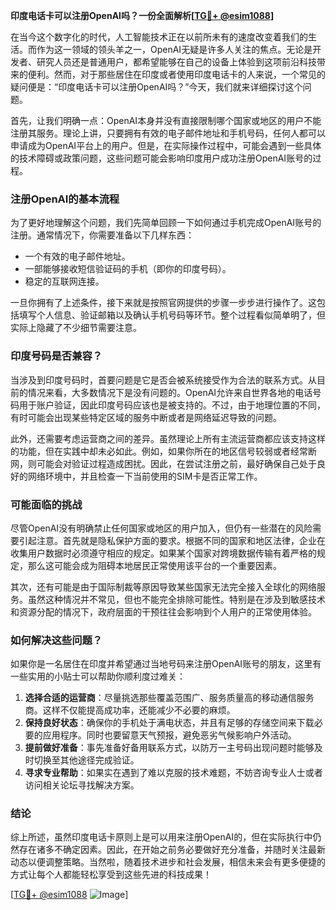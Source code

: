 **印度电话卡可以注册OpenAI吗？一份全面解析[[TG💪+ @esim1088](https://t.me/s/esim1088)]**

在当今这个数字化的时代，人工智能技术正在以前所未有的速度改变着我们的生活。而作为这一领域的领头羊之一，OpenAI无疑是许多人关注的焦点。无论是开发者、研究人员还是普通用户，都希望能够在自己的设备上体验到这项前沿科技带来的便利。然而，对于那些居住在印度或者使用印度电话卡的人来说，一个常见的疑问便是：“印度电话卡可以注册OpenAI吗？”今天，我们就来详细探讨这个问题。

首先，让我们明确一点：OpenAI本身并没有直接限制哪个国家或地区的用户不能注册其服务。理论上讲，只要拥有有效的电子邮件地址和手机号码，任何人都可以申请成为OpenAI平台上的用户。但是，在实际操作过程中，可能会遇到一些具体的技术障碍或政策问题，这些问题可能会影响印度用户成功注册OpenAI账号的过程。

### 注册OpenAI的基本流程

为了更好地理解这个问题，我们先简单回顾一下如何通过手机完成OpenAI账号的注册。通常情况下，你需要准备以下几样东西：
- 一个有效的电子邮件地址。
- 一部能够接收短信验证码的手机（即你的印度号码）。
- 稳定的互联网连接。

一旦你拥有了上述条件，接下来就是按照官网提供的步骤一步步进行操作了。这包括填写个人信息、验证邮箱以及确认手机号码等环节。整个过程看似简单明了，但实际上隐藏了不少细节需要注意。

### 印度号码是否兼容？

当涉及到印度号码时，首要问题是它是否会被系统接受作为合法的联系方式。从目前的情况来看，大多数情况下是没有问题的。OpenAI允许来自世界各地的电话号码用于账户验证，因此印度号码应该也是被支持的。不过，由于地理位置的不同，有时可能会出现某些特定区域的服务中断或者是网络延迟导致的问题。

此外，还需要考虑运营商之间的差异。虽然理论上所有主流运营商都应该支持这样的功能，但在实践中却未必如此。例如，如果你所在的地区信号较弱或者经常断网，则可能会对验证过程造成困扰。因此，在尝试注册之前，最好确保自己处于良好的网络环境中，并且检查一下当前使用的SIM卡是否正常工作。

### 可能面临的挑战

尽管OpenAI没有明确禁止任何国家或地区的用户加入，但仍有一些潜在的风险需要引起注意。首先就是隐私保护方面的要求。根据不同的国家和地区法律，企业在收集用户数据时必须遵守相应的规定。如果某个国家对跨境数据传输有着严格的规定，那么这可能会成为阻碍本地居民正常使用该平台的一个重要因素。

其次，还有可能是由于国际制裁等原因导致某些国家无法完全接入全球化的网络服务。虽然这种情况并不常见，但也不能完全排除可能性。特别是在涉及到敏感技术和资源分配的情况下，政府层面的干预往往会影响到个人用户的正常使用体验。

### 如何解决这些问题？

如果你是一名居住在印度并希望通过当地号码来注册OpenAI账号的朋友，这里有一些实用的小贴士可以帮助你顺利度过难关：

1. **选择合适的运营商**：尽量挑选那些覆盖范围广、服务质量高的移动通信服务商。这样不仅能提高成功率，还能减少不必要的麻烦。
2. **保持良好状态**：确保你的手机处于满电状态，并且有足够的存储空间来下载必要的应用程序。同时也要留意天气预报，避免恶劣气候影响户外活动。
3. **提前做好准备**：事先准备好备用联系方式，以防万一主号码出现问题时能够及时切换至其他途径完成验证。
4. **寻求专业帮助**：如果实在遇到了难以克服的技术难题，不妨咨询专业人士或者访问相关论坛寻找解决方案。

### 结论

综上所述，虽然印度电话卡原则上是可以用来注册OpenAI的，但在实际执行中仍然存在诸多不确定因素。因此，在开始之前务必要做好充分准备，并随时关注最新动态以便调整策略。当然啦，随着技术进步和社会发展，相信未来会有更多便捷的方式让每个人都能轻松享受到这些先进的科技成果！

[[TG💪+ @esim1088](https://t.me/s/esim1088) ![Image](https://i.postimg.cc/4NQfJmqS/Snipaste-2025-05-13-00-14-12.png)]